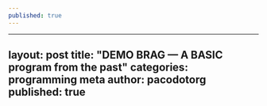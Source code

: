 ```yaml
---
published: true
---
```

---
layout: post
title: "DEMO BRAG — A BASIC program from the past"
categories: programming meta
author: pacodotorg
published: true
---

<script src="//repl.it/embed/Bx7D/6.js"></script>
